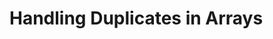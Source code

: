 # Handling Duplicates in Arrays

<script type="text/javascript" src="../scripts/docHelpers.js"></script>
<div class="example" id="duplicateArray">
</div>
<script type="text/javascript">
    CreateSample("duplicateArray");
</script>
